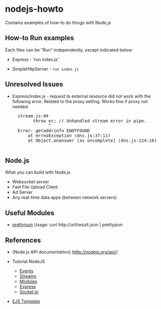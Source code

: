nodejs-howto
============

Contains examples of how-to do things with Node.js

## How-to Run examples ##

Each files can be "Run" independently, except indicated below:

- Express - 'run index.js'

- SimpleHttpServer - `run index.js`

## Unresolved Issues ##

- Express/index.js - request to external resource did not work with the following error.
    Related to the proxy setting. Works fine if proxy not needed.

    <pre>
    stream.js:94
          throw er; // Unhandled stream error in pipe.
                ^
    Error: getaddrinfo ENOTFOUND
        at errnoException (dns.js:37:11)
        at Object.onanswer [as oncomplete] (dns.js:124:16)
    </pre>

## Node.js ##

What you can build with Node.js
- Websocket server
- Fast File Upload Client
- Ad Server
- Any real-time data apps (between network servers)

## Useful Modules ##

- [prettyjson](https://www.npmjs.org/package/prettyjson)
    Usage: curl http://url/result.json | prettyjson

## References ##

- [Node.js API documentation] (http://nodejs.org/api/)

- Tutorial NodeJS
   - [Events](https://www.youtube.com/watch?v=5foad8PygGM)
   - [Streams](https://www.youtube.com/watch?v=9Ui3DaNO7lE)
   - [Modules](https://www.youtube.com/watch?v=txW0rKTYVK4)
   - [Express](https://www.youtube.com/watch?v=WkJyEBz0PTY)
   - [Socket.io](https://www.youtube.com/watch?v=mtDK4jf4RS0)

- [EJS Template](http://robdodson.me/blog/2012/05/31/how-to-use-ejs-in-express/)
